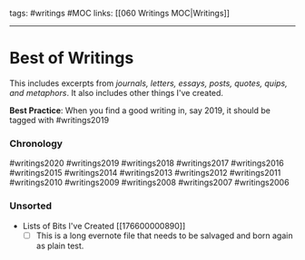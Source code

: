 tags: #writings #MOC 
links: [[060 Writings MOC|Writings]]

---
# Best of Writings
This includes excerpts from _journals, letters, essays, posts, quotes, quips, and metaphors_. It also includes other things I've created. 

**Best Practice**: When you find a good writing in, say 2019, it should be tagged with #writings2019

### Chronology
#writings2020
#writings2019
#writings2018
#writings2017
#writings2016 
#writings2015
#writings2014
#writings2013 
#writings2012 
#writings2011
#writings2010
#writings2009
#writings2008
#writings2007
#writings2006

### Unsorted
- Lists of Bits I've Created [[176600000890]]
	- [ ] This is a long evernote file that needs to be salvaged and born again as plain test.